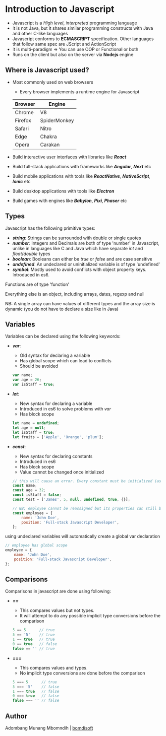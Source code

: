 # Introduction to Javascript

* Javascript is a *High level*, *interpreted* programming language
* It is not Java, but it shares similar programming constructs with Java and other C-like languages
* Javascript conforms to **ECMASCRIPT** specification. Other languages that follow same spec are JScript and ActionScript
* It is multi-paradigm => You can use OOP or Functional or both
* Runs on the client but also on the server via **Nodejs** engine


## Where is Javascript used?

* Most commonly used on web browsers 
	* Every browser implements a runtime engine for Javascript

	| Browser       | Engine        |
	| ------------- | ------------- |
	| Chrome        | V8            |
	| Firefox       | SpiderMonkey  |
	| Safari        | Nitro         |
	| Edge          | Chakra        |
	| Opera         | Carakan       |

* Build interactive user interfaces with libraries like ***React***
* Build full-stack applications with frameworks like ***Angular***, ***Next*** etc
* Build mobile applications with tools like ***ReactNative***, ***NativeScript***, ***Ionic*** etc
* Build desktop applications with tools like ***Electron***
* Build games with engines like ***Babylon***, ***Pixi***, ***Phaser*** etc 


## Types

Javascript has the following primitive types: 
* ***string***: Strings can be surrounded with double or single quotes
* ***number***: Integers and Decimals are both of type 'number' in Javascript, unlike in languages like C and Java which have separate *int* and *float*/*double* types
* ***boolean***: Booleans can either be *true* or *false* and are case sensitive
* ***undefined***: An undeclared or uninitialized variable is of type 'undefined'
* ***symbol***: Mostly used to avoid conflicts with object property keys. Introduced in es6. 

Functions are of type 'function'

Everything else is an object, including arrays, dates, regexp and null

NB: A single array can have values of different types and the array size is dynamic (you do not have to declare a size like in Java)


## Variables

Variables can be declared using the following keywords: 
* ***var***: 
	* Old syntax for declaring a variable
	* Has global scope which can lead to conflicts
	* Should be avoided

	```javascript
	var name;
	var age = 26;
	var isStaff = true;
	```
* ***let***: 
	* New syntax for declaring a variable
	* Introduced in es6 to solve problems with *var*
	* Has block scope

	```javascript
	let name = undefined;
	let age = null;
	let isStaff = true;
	let fruits = ['Apple', 'Orange', 'plum'];
	```
* ***const***: 
	* New syntax for declaring constants
	* Introduced in es6
	* Has block scope
	* Value cannot be changed once initialized

	```javascript
	// this will cause an error. Every constant must be initialized (assigned a value) upon declaration
	const name;
	const age = 32;
	const isStaff = false;
	const test = ['James', 5, null, undefined, true, {}];

	// NB: employee cannot be reassigned but its properties can still be modified
	const employee = { 
		name: 'John Doe',
		position: 'Full-stack Javascript Developer',
	};
	```

using undeclared variables will automatically create a global var declaration

```javascript
// employee has global scope
employee = {
	name: 'John Doe',
	position: 'Full-stack Javascript Developer',
};
```


## Comparisons

Comparisons in javascript are done using following:

* ***==*** 
	* This compares values but not types. 
	* It will attempt to do any possible implicit type conversions before the comparison

	```javascript
	5 == 5      // true
	5 == '5'    // true
	1 == true   // true
	0 == true   // false
	false == '' // true
	```

* ***===*** 
	* This compares values and types. 
	* No implicit type conversions are done before the comparison

	```javascript
	5 === 5      // true
	5 === '5'    // false
	1 === true   // false
	0 === true   // false
	false === '' // false
	```


## Author

Adombang Munang Mbomndih | [bomdisoft](https:bomdisoft.com)
